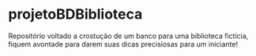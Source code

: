 # projetoBDBiblioteca
Repositório voltado a crostução de um banco para uma biblioteca fictícia, fiquem avontade para darem suas dicas precisiosas para um iniciante!
